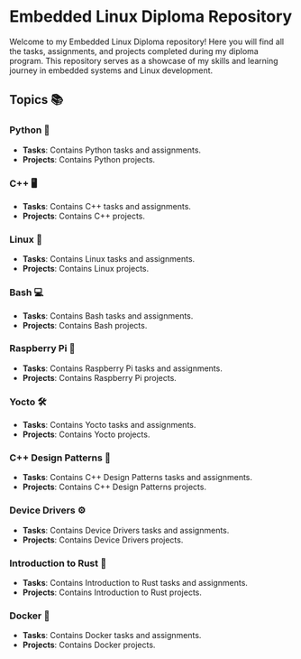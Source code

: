 # Embedded Linux Diploma Repository

Welcome to my Embedded Linux Diploma repository! Here you will find all the tasks, assignments, and projects completed during my diploma program. This repository serves as a showcase of my skills and learning journey in embedded systems and Linux development.

## Topics 📚

### Python 🐍
- **Tasks**: Contains Python tasks and assignments.
- **Projects**: Contains Python projects.

### C++ 🖥️
- **Tasks**: Contains C++ tasks and assignments.
- **Projects**: Contains C++ projects.

### Linux 🐧
- **Tasks**: Contains Linux tasks and assignments.
- **Projects**: Contains Linux projects.

### Bash 💻
- **Tasks**: Contains Bash tasks and assignments.
- **Projects**: Contains Bash projects.

### Raspberry Pi 🍓
- **Tasks**: Contains Raspberry Pi tasks and assignments.
- **Projects**: Contains Raspberry Pi projects.

### Yocto 🛠️
- **Tasks**: Contains Yocto tasks and assignments.
- **Projects**: Contains Yocto projects.

### C++ Design Patterns 🎨
- **Tasks**: Contains C++ Design Patterns tasks and assignments.
- **Projects**: Contains C++ Design Patterns projects.

### Device Drivers ⚙️
- **Tasks**: Contains Device Drivers tasks and assignments.
- **Projects**: Contains Device Drivers projects.

### Introduction to Rust 🦀
- **Tasks**: Contains Introduction to Rust tasks and assignments.
- **Projects**: Contains Introduction to Rust projects.

### Docker 🐳
- **Tasks**: Contains Docker tasks and assignments.
- **Projects**: Contains Docker projects.
